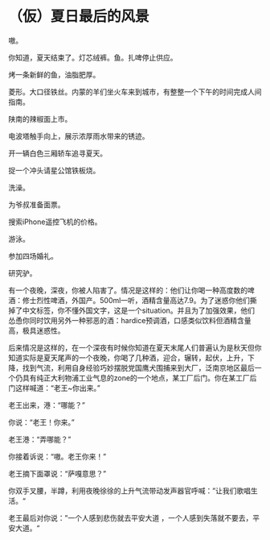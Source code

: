 # （仮）夏日最后的风景

嗷。   
  
你知道，夏天结束了。灯芯绒裤。鱼。扎啤停止供应。   
  
烤一条新鲜的鱼，油脂肥厚。   
  
菱形。大口径铁丝。内蒙的羊们坐火车来到城市，有整整一个下午的时间完成人间指南。   
  
陕南的辣椒面上市。   
  
电波塔触手向上，展示浓厚雨水带来的锈迹。   
  
开一辆白色三厢轿车追寻夏天。   
  
捉一个冲头请星公馆铁板烧。   
  
洗澡。   
  
为爷叔准备面票。   
  
搜索iPhone遥控飞机的价格。   
  
游泳。   
  
参加四场婚礼。   
  
研究驴。   
  
  
有一个夜晚，深夜，你被人陷害了。情况是这样的：他们让你喝一种高度数的啤酒：修士烈性啤酒，外国产。500ml一听，酒精含量高达7.9。为了迷惑你他们撕掉了中文标签，你不懂外国文字，这是一个situation。并且为了加强效果，他们怂恿你同时饮用另外一种邪恶的酒：hardice预调酒，口感类似饮料但酒精含量高，极具迷惑性。   
  
后来情况是这样的，在一个深夜有时候你知道在夏天末尾人们普遍认为是秋天但你知道实际是夏天尾声的一个夜晚，你喝了几种酒，迎合，辗转，起伏，上升，下降，找到气流，利用自身经验巧妙摆脱党国鹰犬围捕来到大厂，泛南京地区最后一个仍具有纯正大利物浦工业气息的zone的一个地点，某工厂后门。你在某工厂后门这样喊道：“老王~你出来。”   
  
老王出来，港：“哪能？”   
  
你说：“老王！你来。”   
  
老王港：“弄哪能？”   
  
你接着诉说：“嗷。老王你来！”   
  
老王摘下面罩说：“萨嘎意思？”   
  
你双手叉腰，半蹲，利用夜晚徐徐的上升气流带动发声器官呼喊：”让我们歌唱生活。“   
  
  
老王最后对你说：”一个人感到悲伤就去平安大道 ，一个人感到失落就不要去，平安大道。“   


